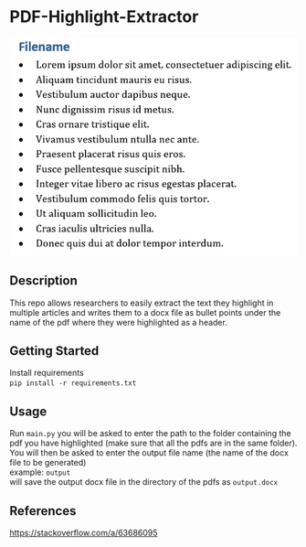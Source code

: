 # PDF-Highlight-Extractor

![img.png](img.png)

## Description

This repo allows researchers to easily extract the text they highlight in multiple articles and writes them to a docx file as bullet points under the
name of the pdf where they were highlighted as a header.

## Getting Started
Install requirements
<br/>
`pip install -r requirements.txt`

## Usage

Run `main.py` you will be asked to enter the path to the folder containing the pdf you have highlighted (make sure that all the pdfs are in the same
folder). You will then be asked to enter the output file name (the name of the docx file to be generated)
<br/>example: `output`
<br/>will save the output docx file in the directory of the pdfs as `output.docx`

## References

https://stackoverflow.com/a/63686095